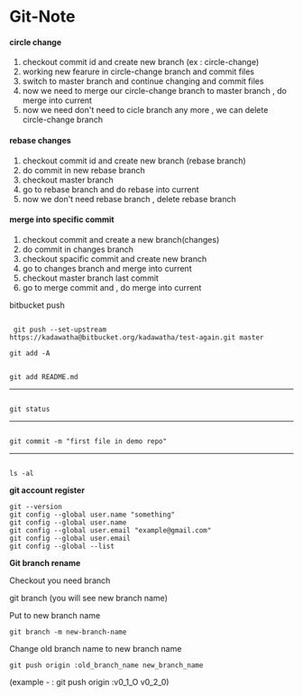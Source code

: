 # Git-Note

#### circle change

<ol> 
 <li>  checkout commit id and create new branch (ex : circle-change)</li>
 <li>  working new fearure in circle-change branch and commit files </li>
 <li>  switch to master branch and continue changing and commit files </li>
 <li>  now we need to merge our circle-change branch to master branch , do merge into current  </li>
 <li>  now we need don't need to cicle branch any more , we can delete  circle-change branch  </li>
</ol>

#### rebase changes

<ol>
  <li> checkout commit id and create new branch (rebase branch) </li>
  <li> do commit in new rebase branch </li>
  <li> checkout master branch </li>
  <li> go to rebase branch and do rebase into current </li>
  <li> now we don't need rebase branch , delete rebase branch</li>
</ol>


#### merge into specific commit

<ol>
  <li> checkout commit and create a new branch(changes) </li>
  <li> do commit in changes branch </li>
  <li> checkout spacific commit and create new branch </li>
  <li> go to changes branch and merge into current </li>
  <li> checkout master branch last commit </li>
  <li> go to merge commit and , do merge into current  </li>
</ol>


</hr>


bitbucket push

```

 git push --set-upstream https://kadawatha@bitbucket.org/kadawatha/test-again.git master

```






    git add -A



```

git add README.md

```

<hr>

```

git status

```


<hr>

```

git commit -m "first file in demo repo"

```

<hr>

```

ls -al

```


**git account register**

    git --version
    git config --global user.name "something"
    git config --global user.name
    git config --global user.email "example@gmail.com"
    git config --global user.email
    git config --global --list


**Git branch rename**

<p> Checkout you need branch   </p>

<p> git branch (you will see new branch name) </p>

<p> Put to new branch name   </p>

`git branch -m new-branch-name`

<p> Change old branch name to new branch name   </p>

`git push origin :old_branch_name new_branch_name`

<p> (example - : git push origin :v0_1_O v0_2_0)  </p>
